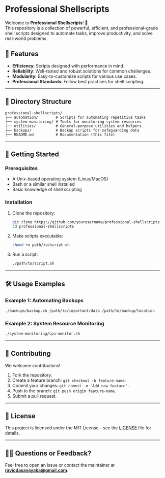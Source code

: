 
# Professional Shellscripts

Welcome to **Professional Shellscripts**! 🚀  
This repository is a collection of powerful, efficient, and professional-grade shell scripts designed to automate tasks, improve productivity, and solve real-world problems.


## 🌟 Features

- **Efficiency**: Scripts designed with performance in mind.
- **Reliability**: Well-tested and robust solutions for common challenges.
- **Modularity**: Easy-to-customize scripts for various use cases.
- **Professional Standards**: Follow best practices for shell scripting.

---

## 📁 Directory Structure

```plaintext
professional-shellscripts/
├── automation/        # Scripts for automating repetitive tasks
├── system-monitoring/ # Tools for monitoring system resources
├── utilities/         # General-purpose utilities and helpers
├── backups/           # Backup scripts for safeguarding data
├── README.md          # Documentation (this file)
```

---

## 🚀 Getting Started

### Prerequisites
- A Unix-based operating system (Linux/MacOS)
- Bash or a similar shell installed
- Basic knowledge of shell scripting

### Installation
1. Clone the repository:
   ```bash
   git clone https://github.com/yourusername/professional-shellscripts.git
   cd professional-shellscripts
   ```

2. Make scripts executable:
   ```bash
   chmod +x path/to/script.sh
   ```

3. Run a script:
   ```bash
   ./path/to/script.sh
   ```

---

## 🛠️ Usage Examples

### Example 1: Automating Backups
```bash
./backups/backup.sh /path/to/important/data /path/to/backup/location
```

### Example 2: System Resource Monitoring
```bash
./system-monitoring/cpu-monitor.sh
```

---

## 🤝 Contributing

We welcome contributions!  
1. Fork the repository.  
2. Create a feature branch: `git checkout -b feature-name`.  
3. Commit your changes: `git commit -m 'Add new feature'`.  
4. Push to the branch: `git push origin feature-name`.  
5. Submit a pull request.

---

## 📄 License

This project is licensed under the MIT License - see the [LICENSE](LICENSE) file for details.

---

## 🙋‍♂️ Questions or Feedback?

Feel free to open an issue or contact the maintainer at **ravicdasanayaka@gmail.com**.
